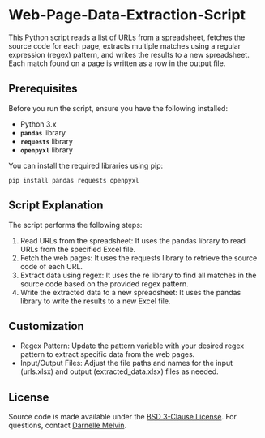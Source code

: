 # Web-Page-Data-Extraction-Script
This Python script reads a list of URLs from a spreadsheet, fetches the source code for each page, extracts multiple matches using a regular expression (regex) pattern, and writes the results to a new spreadsheet. Each match found on a page is written as a row in the output file.
## Prerequisites
Before you run the script, ensure you have the following installed:

* Python 3.x
* __`pandas`__ library
* __`requests`__ library
* __`openpyxl`__ library

You can install the required libraries using pip:
~~~~
pip install pandas requests openpyxl
~~~~
## Script Explanation
The script performs the following steps:

1. Read URLs from the spreadsheet: It uses the pandas library to read URLs from the specified Excel file.
2. Fetch the web pages: It uses the requests library to retrieve the source code of each URL.
3. Extract data using regex: It uses the re library to find all matches in the source code based on the provided regex pattern.
4. Write the extracted data to a new spreadsheet: It uses the pandas library to write the results to a new Excel file.

## Customization
* Regex Pattern: Update the pattern variable with your desired regex pattern to extract specific data from the web pages.
* Input/Output Files: Adjust the file paths and names for the input (urls.xlsx) and output (extracted_data.xlsx) files as needed.

## License
Source code is made available under the [BSD 3-Clause License](LICENSE). For questions, contact [Darnelle Melvin](https://github.com/darnelleMelvin).

